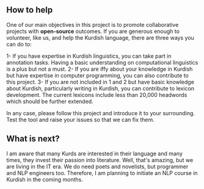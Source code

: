 ## How to help

One of our main objectives in this project is to promote collaborative projects with **open-source** outcomes. If you are generous enough to volunteer, like us, and help the Kurdish language, there are three ways you can do to:

1- If you have expertise in Kurdish linguistics, you can take part in annotation tasks. Having a basic understanding on computational linguistics is a plus but not a must.
2- If you are iffy about your knowledge in Kurdish but have expertise in computer programming, you can also contribute to this project.
3- If you are not included in 1 and 2 but have basic knowledge about Kurdish, particularly writing in Kurdish, you can contribute to lexicon development. The current lexicons include less than 20,000 headwords which should be further extended.

In any case, please follow this project and introduce it to your surrounding. Test the tool and raise your issues so that we can fix them.




## What is next?



I am aware that many Kurds are interested in their language and many times, they invest their passion into literature. Well, that's amazing, but we are living in the IT era. We do need poets and novelists, but programmer and NLP engineers too. Therefore, I am planning to initiate an NLP course in Kurdish in the coming months.